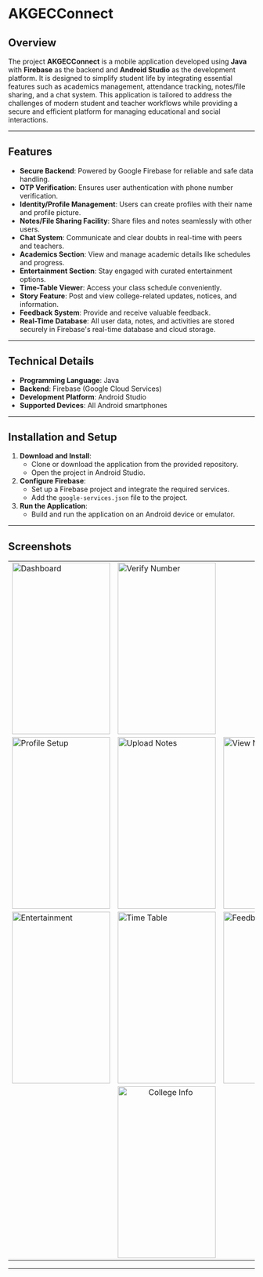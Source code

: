 # AKGECConnect

## Overview
The project **AKGECConnect** is a mobile application developed using **Java** with **Firebase** as the backend and **Android Studio** as the development platform. It is designed to simplify student life by integrating essential features such as academics management, attendance tracking, notes/file sharing, and a chat system. This application is tailored to address the challenges of modern student and teacher workflows while providing a secure and efficient platform for managing educational and social interactions.

---

## Features
- **Secure Backend**: Powered by Google Firebase for reliable and safe data handling.
- **OTP Verification**: Ensures user authentication with phone number verification.
- **Identity/Profile Management**: Users can create profiles with their name and profile picture.
- **Notes/File Sharing Facility**: Share files and notes seamlessly with other users.
- **Chat System**: Communicate and clear doubts in real-time with peers and teachers.
- **Academics Section**: View and manage academic details like schedules and progress.
- **Entertainment Section**: Stay engaged with curated entertainment options.
- **Time-Table Viewer**: Access your class schedule conveniently.
- **Story Feature**: Post and view college-related updates, notices, and information.
- **Feedback System**: Provide and receive valuable feedback.
- **Real-Time Database**: All user data, notes, and activities are stored securely in Firebase's real-time database and cloud storage.

---

## Technical Details
- **Programming Language**: Java
- **Backend**: Firebase (Google Cloud Services)
- **Development Platform**: Android Studio
- **Supported Devices**: All Android smartphones

---

## Installation and Setup
1. **Download and Install**:
    - Clone or download the application from the provided repository.
    - Open the project in Android Studio.
2. **Configure Firebase**:
    - Set up a Firebase project and integrate the required services.
    - Add the `google-services.json` file to the project.
3. **Run the Application**:
    - Build and run the application on an Android device or emulator.

---

## Screenshots
<table>
  <tr>
    <td><img src="https://res.cloudinary.com/dlmki3zha/image/upload/v1734463592/AKGECConnect/iw07s0s9mmvip0s0gpgx.png" alt="Dashboard" width="200px" height="350px"/></td>
    <td><img src="https://res.cloudinary.com/dlmki3zha/image/upload/v1734463592/AKGECConnect/vow4a3kazfvd5o4k49nn.png" alt="Verify Number" width="200px" height="350px"/></td>
<!--     <td><img src="https://res.cloudinary.com/dlmki3zha/image/upload/v1734463592/AKGECConnect/sk6jy3zgaumu92luo3qr.png" alt="Verify OTP" width="200px" height="350px"/></td> -->
  </tr>
  <tr>
    <td><img src="https://res.cloudinary.com/dlmki3zha/image/upload/v1734463593/AKGECConnect/nckft2gdccqbjdinanie.png" alt="Profile Setup" width="200px" height="350px"/></td>
    <td><img src="https://res.cloudinary.com/dlmki3zha/image/upload/v1734463593/AKGECConnect/qicjb0b2ym4lmrxwvnfe.png" alt="Upload Notes" width="200px" height="350px"/></td>
    <td><img src="https://res.cloudinary.com/dlmki3zha/image/upload/v1734463593/AKGECConnect/kf9udt3xnyeylgkypzfx.png" alt="View Notes" width="200px" height="350px"/></td>
  </tr>
  <tr>
    <td><img src="https://res.cloudinary.com/dlmki3zha/image/upload/v1734463592/AKGECConnect/xzfskimhkopwcgcmcgjh.png" alt="Entertainment" width="200px" height="350px"/></td>
    <td><img src="https://res.cloudinary.com/dlmki3zha/image/upload/v1734463593/AKGECConnect/hsdbcjhsdvbj.png" alt="Time Table" width="200px" height="350px"/></td>
    <td><img src="https://res.cloudinary.com/dlmki3zha/image/upload/v1734463592/AKGECConnect/odaksyqszddijwd5mnsj.png" alt="Feedback" width="200px" height="350px"/></td>
  </tr>
  <tr>
    <td colspan="3" align="center"><img src="https://res.cloudinary.com/dlmki3zha/image/upload/v1734463592/AKGECConnect/fc4gop3ra3fifw5uovlg.png" alt="College Info" width="200px" height="350px"/></td>
  </tr>
</table>

---

